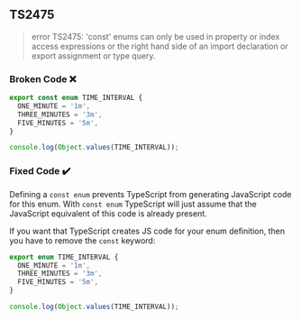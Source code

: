 ## TS2475

> error TS2475: 'const' enums can only be used in property or index access expressions or the right hand side of an import declaration or export assignment or type query.

### Broken Code ❌

```ts
export const enum TIME_INTERVAL {
  ONE_MINUTE = '1m',
  THREE_MINUTES = '3m',
  FIVE_MINUTES = '5m',
}

console.log(Object.values(TIME_INTERVAL));
```

### Fixed Code ✔️

Defining a `const enum` prevents TypeScript from generating JavaScript code for this enum. With `const enum` TypeScript will just assume that the JavaScript equivalent of this code is already present.

If you want that TypeScript creates JS code for your enum definition, then you have to remove the `const` keyword:

```ts
export enum TIME_INTERVAL {
  ONE_MINUTE = '1m',
  THREE_MINUTES = '3m',
  FIVE_MINUTES = '5m',
}

console.log(Object.values(TIME_INTERVAL));
```
